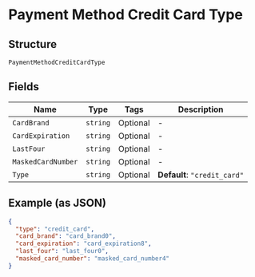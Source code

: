 
# Payment Method Credit Card Type

## Structure

`PaymentMethodCreditCardType`

## Fields

| Name | Type | Tags | Description |
|  --- | --- | --- | --- |
| `CardBrand` | `string` | Optional | - |
| `CardExpiration` | `string` | Optional | - |
| `LastFour` | `string` | Optional | - |
| `MaskedCardNumber` | `string` | Optional | - |
| `Type` | `string` | Optional | **Default**: `"credit_card"` |

## Example (as JSON)

```json
{
  "type": "credit_card",
  "card_brand": "card_brand0",
  "card_expiration": "card_expiration8",
  "last_four": "last_four0",
  "masked_card_number": "masked_card_number4"
}
```

